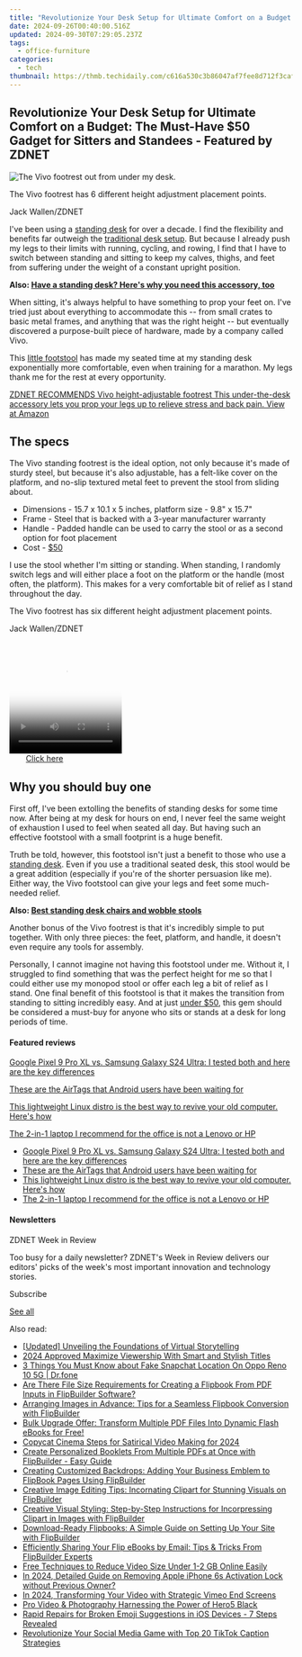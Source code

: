 ```yaml
---
title: "Revolutionize Your Desk Setup for Ultimate Comfort on a Budget: The Must-Have $50 Gadget for Sitters and Standees - Featured by ZDNET"
date: 2024-09-26T00:40:00.516Z
updated: 2024-09-30T07:29:05.237Z
tags:
  - office-furniture
categories:
  - tech
thumbnail: https://thmb.techidaily.com/c616a530c3b86047af7fee8d712f3caf3cb46a3e47132cccfb907573c9519566.jpg
---
```


## Revolutionize Your Desk Setup for Ultimate Comfort on a Budget: The Must-Have $50 Gadget for Sitters and Standees - Featured by ZDNET

![The Vivo footrest out from under my desk.](https://www.zdnet.com/a/img/resize/54cd8ecf84ea4c1860c637d6e35e2d7f65c01ef7/2023/04/25/9af68054-d2db-4f84-9bb9-a81b45f353da/vivo2.jpg?auto=webp&width=1280)

The Vivo footrest has 6 different height adjustment placement points.

Jack Wallen/ZDNET

I've been using a [standing desk](https://www.zdnet.com/home-and-office/smart-office/best-standing-desks/) for over a decade. I find the flexibility and benefits far outweigh the [traditional desk setup](https://www.zdnet.com/home-and-office/smart-office/how-to-choose-the-right-monitor-layout-for-work/). But because I already push my legs to their limits with running, cycling, and rowing, I find that I have to switch between standing and sitting to keep my calves, thighs, and feet from suffering under the weight of a constant upright position.

**Also: [Have a standing desk? Here's why you need this accessory, too](https://www.zdnet.com/home-and-office/smart-office/have-a-standing-desk-heres-why-you-need-this-accessory-too/)**

When sitting, it's always helpful to have something to prop your feet on. I've tried just about everything to accommodate this -- from small crates to basic metal frames, and anything that was the right height -- but eventually discovered a purpose-built piece of hardware, made by a company called Vivo. 

This [little footstool](https://buy.geni.us/Proxy.ashx?TSID=368250&GR%5FURL=https%3A%2F%2Fwww.amazon.com%2Fgp%2Fproduct%2FB0763RMV58%2F%3Ftag%3Dzd-buy-button-20%26ascsubtag%3D%5F%5FCOM%5FCLICK%5FID%5F%5F%7C6efef426-cdaf-412d-bf55-33f091c9bd73%7Cdtp&dtb=1) has made my seated time at my standing desk exponentially more comfortable, even when training for a marathon. My legs thank me for the rest at every opportunity.

[ZDNET RECOMMENDS Vivo height-adjustable footrest This under-the-desk accessory lets you prop your legs up to relieve stress and back pain. View at Amazon](https://buy.geni.us/Proxy.ashx?TSID=368250&GR%5FURL=https%3A%2F%2Fwww.amazon.com%2Fgp%2Fproduct%2FB0763RMV58%2F%3Ftag%3Dzd-buy-button-20%26ascsubtag%3D%5F%5FCOM%5FCLICK%5FID%5F%5F%7C6efef426-cdaf-412d-bf55-33f091c9bd73%7Cdtp&dtb=1)

## The specs

The Vivo standing footrest is the ideal option, not only because it's made of sturdy steel, but because it's also adjustable, has a felt-like cover on the platform, and no-slip textured metal feet to prevent the stool from sliding about.

* Dimensions - 15.7 x 10.1 x 5 inches, platform size - 9.8" x 15.7"
* Frame - Steel that is backed with a 3-year manufacturer warranty
* Handle - Padded handle can be used to carry the stool or as a second option for foot placement
* Cost - [$50](https://buy.geni.us/Proxy.ashx?TSID=368250&GR%5FURL=https%3A%2F%2Fwww.amazon.com%2Fgp%2Fproduct%2FB0763RMV58%2F%3Ftag%3Dzd-buy-button-20%26ascsubtag%3D%5F%5FCOM%5FCLICK%5FID%5F%5F%7C6efef426-cdaf-412d-bf55-33f091c9bd73%7Cdtp&dtb=1)

I use the stool whether I'm sitting or standing. When standing, I randomly switch legs and will either place a foot on the platform or the handle (most often, the platform). This makes for a very comfortable bit of relief as I stand throughout the day. 

The Vivo footrest has six different height adjustment placement points.

Jack Wallen/ZDNET

<!-- affiliate ads begin -->
<span id="1374820">
					<video width="200" height="200" style="cursor:pointer"
           poster="//a.impactradius-go.com/display-clicktoplayimage/1374820.png"
           onclick="if(!this.playClicked){this.play();this.setAttribute('controls',true);this.playClicked=true;}">
	   <source src="//a.impactradius-go.com/display-ad/15852-1374820">
	   <img src="//a.impactradius-go.com/display-clicktoplayimage/1374820.png" style="border: none; height: 100%; width: 100%; object-fit: contain">
	</video>
	<div style="width:125px;text-align:center"><a href="javascript:window.open(decodeURIComponent('https%3A%2F%2Fthefitville.pxf.io%2Fc%2F5597632%2F1374820%2F15852'), '_blank');void(0);">Click here</a></div>
</span>
<img height="0" width="0" src="https://imp.pxf.io/i/5597632/1374820/15852" style="position:absolute;visibility:hidden;" border="0" />
<!-- affiliate ads end -->

## Why you should buy one

First off, I've been extolling the benefits of standing desks for some time now. After being at my desk for hours on end, I never feel the same weight of exhaustion I used to feel when seated all day. But having such an effective footstool with a small footprint is a huge benefit. 

Truth be told, however, this footstool isn't just a benefit to those who use a [standing desk](https://buy.geni.us/Proxy.ashx?TSID=368250&GR%5FURL=https%3A%2F%2Fwww.amazon.com%2Fgp%2Fproduct%2FB0763RMV58%2F%3Ftag%3Dzd-buy-button-20%26ascsubtag%3D%5F%5FCOM%5FCLICK%5FID%5F%5F%7C6efef426-cdaf-412d-bf55-33f091c9bd73%7Cdtp&dtb=1). Even if you use a traditional seated desk, this stool would be a great addition (especially if you're of the shorter persuasion like me). Either way, the Vivo footstool can give your legs and feet some much-needed relief.

**Also: [Best standing desk chairs and wobble stools](https://www.zdnet.com/home-and-office/smart-office/best-standing-desk-chair/)**

Another bonus of the Vivo footrest is that it's incredibly simple to put together. With only three pieces: the feet, platform, and handle, it doesn't even require any tools for assembly.

Personally, I cannot imagine not having this footstool under me. Without it, I struggled to find something that was the perfect height for me so that I could either use my monopod stool or offer each leg a bit of relief as I stand. One final benefit of this footstool is that it makes the transition from standing to sitting incredibly easy. And at just [under $50](https://buy.geni.us/Proxy.ashx?TSID=368250&GR%5FURL=https%3A%2F%2Fwww.amazon.com%2Fgp%2Fproduct%2FB0763RMV58%2F%3Ftag%3Dzd-buy-button-20%26ascsubtag%3D%5F%5FCOM%5FCLICK%5FID%5F%5F%7C6efef426-cdaf-412d-bf55-33f091c9bd73%7Cdtp&dtb=1), this gem should be considered a must-buy for anyone who sits or stands at a desk for long periods of time.

#### Featured reviews

[Google Pixel 9 Pro XL vs. Samsung Galaxy S24 Ultra: I tested both and here are the key differences](https://www.zdnet.com/article/google-pixel-9-pro-xl-vs-samsung-galaxy-s24-ultra/ "Google Pixel 9 Pro XL vs. Samsung Galaxy S24 Ultra: I tested both and here are the key differences")

[These are the AirTags that Android users have been waiting for](https://www.zdnet.com/article/these-are-the-airtags-that-android-users-have-been-waiting-for/ "These are the AirTags that Android users have been waiting for")

[This lightweight Linux distro is the best way to revive your old computer. Here's how](https://www.zdnet.com/article/this-lightweight-linux-distro-is-the-best-way-to-revive-your-old-computer-heres-how/ "This lightweight Linux distro is the best way to revive your old computer. Here's how")

[The 2-in-1 laptop I recommend for the office is not a Lenovo or HP](https://www.zdnet.com/article/one-of-the-most-versatile-2-in-1-laptops-ive-tested-is-not-a-lenovo-or-hp/ "The 2-in-1 laptop I recommend for the office is not a Lenovo or HP")

* [Google Pixel 9 Pro XL vs. Samsung Galaxy S24 Ultra: I tested both and here are the key differences](https://www.zdnet.com/article/google-pixel-9-pro-xl-vs-samsung-galaxy-s24-ultra/ "Google Pixel 9 Pro XL vs. Samsung Galaxy S24 Ultra: I tested both and here are the key differences")
* [These are the AirTags that Android users have been waiting for](https://www.zdnet.com/article/these-are-the-airtags-that-android-users-have-been-waiting-for/ "These are the AirTags that Android users have been waiting for")
* [This lightweight Linux distro is the best way to revive your old computer. Here's how](https://www.zdnet.com/article/this-lightweight-linux-distro-is-the-best-way-to-revive-your-old-computer-heres-how/ "This lightweight Linux distro is the best way to revive your old computer. Here's how")
* [The 2-in-1 laptop I recommend for the office is not a Lenovo or HP](https://www.zdnet.com/article/one-of-the-most-versatile-2-in-1-laptops-ive-tested-is-not-a-lenovo-or-hp/ "The 2-in-1 laptop I recommend for the office is not a Lenovo or HP")

#### Newsletters

ZDNET Week in Review

Too busy for a daily newsletter? ZDNET's Week in Review delivers our editors' picks of the week's most important innovation and technology stories.

 Subscribe

[See all](https://www.zdnet.com/newsletters/)

<ins class="adsbygoogle"
     style="display:block"
     data-ad-format="autorelaxed"
     data-ad-client="ca-pub-7571918770474297"
     data-ad-slot="1223367746"></ins>

<ins class="adsbygoogle"
     style="display:block"
     data-ad-client="ca-pub-7571918770474297"
     data-ad-slot="8358498916"
     data-ad-format="auto"
     data-full-width-responsive="true"></ins>

<span class="atpl-alsoreadstyle">Also read:</span>
<div><ul>
<li><a href="https://some-approaches.techidaily.com/updated-unveiling-the-foundations-of-virtual-storytelling/"><u>[Updated] Unveiling the Foundations of Virtual Storytelling</u></a></li>
<li><a href="https://fox-info.techidaily.com/2024-approved-maximize-viewership-with-smart-and-stylish-titles/"><u>2024 Approved Maximize Viewership With Smart and Stylish Titles</u></a></li>
<li><a href="https://location-social.techidaily.com/3-things-you-must-know-about-fake-snapchat-location-on-oppo-reno-10-5g-drfone-by-drfone-virtual-android/"><u>3 Things You Must Know about Fake Snapchat Location On Oppo Reno 10 5G | Dr.fone</u></a></li>
<li><a href="https://win-net.techidaily.com/are-there-file-size-requirements-for-creating-a-flipbook-from-pdf-inputs-in-flipbuilder-software/"><u>Are There File Size Requirements for Creating a Flipbook From PDF Inputs in FlipBuilder Software?</u></a></li>
<li><a href="https://win-net.techidaily.com/arranging-images-in-advance-tips-for-a-seamless-flipbook-conversion-with-flipbuilder/"><u>Arranging Images in Advance: Tips for a Seamless Flipbook Conversion with FlipBuilder</u></a></li>
<li><a href="https://win-net.techidaily.com/bulk-upgrade-offer-transform-multiple-pdf-files-into-dynamic-flash-ebooks-for-free/"><u>Bulk Upgrade Offer: Transform Multiple PDF Files Into Dynamic Flash eBooks for Free!</u></a></li>
<li><a href="https://youtube-videos.techidaily.com/copycat-cinema-steps-for-satirical-video-making-for-2024/"><u>Copycat Cinema Steps for Satirical Video Making for 2024</u></a></li>
<li><a href="https://win-net.techidaily.com/create-personalized-booklets-from-multiple-pdfs-at-once-with-flipbuilder-easy-guide/"><u>Create Personalized Booklets From Multiple PDFs at Once with FlipBuilder - Easy Guide</u></a></li>
<li><a href="https://win-net.techidaily.com/creating-customized-backdrops-adding-your-business-emblem-to-flipbook-pages-using-flipbuilder/"><u>Creating Customized Backdrops: Adding Your Business Emblem to FlipBook Pages Using FlipBuilder</u></a></li>
<li><a href="https://win-net.techidaily.com/creative-image-editing-tips-incornating-clipart-for-stunning-visuals-on-flipbuilder/"><u>Creative Image Editing Tips: Incornating Clipart for Stunning Visuals on FlipBuilder</u></a></li>
<li><a href="https://win-net.techidaily.com/creative-visual-styling-step-by-step-instructions-for-incorpressing-clipart-in-images-with-flipbuilder/"><u>Creative Visual Styling: Step-by-Step Instructions for Incorpressing Clipart in Images with FlipBuilder</u></a></li>
<li><a href="https://win-net.techidaily.com/download-ready-flipbooks-a-simple-guide-on-setting-up-your-site-with-flipbuilder/"><u>Download-Ready Flipbooks: A Simple Guide on Setting Up Your Site with FlipBuilder</u></a></li>
<li><a href="https://win-net.techidaily.com/efficiently-sharing-your-flip-ebooks-by-email-tips-and-tricks-from-flipbuilder-experts/"><u>Efficiently Sharing Your Flip eBooks by Email: Tips & Tricks From FlipBuilder Experts</u></a></li>
<li><a href="https://blog-min.techidaily.com/free-techniques-to-reduce-video-size-under-1-2-gb-online-easily/"><u>Free Techniques to Reduce Video Size Under 1-2 GB Online Easily</u></a></li>
<li><a href="https://apple-account.techidaily.com/in-2024-detailed-guide-on-removing-apple-iphone-6s-activation-lock-without-previous-owner-by-drfone-ios/"><u>In 2024, Detailed Guide on Removing Apple iPhone 6s Activation Lock without Previous Owner?</u></a></li>
<li><a href="https://vimeo-videos.techidaily.com/in-2024-transforming-your-video-with-strategic-vimeo-end-screens/"><u>In 2024, Transforming Your Video with Strategic Vimeo End Screens</u></a></li>
<li><a href="https://fox-access.techidaily.com/pro-video-and-photography-harnessing-the-power-of-hero5-black/"><u>Pro Video & Photography Harnessing the Power of Hero5 Black</u></a></li>
<li><a href="https://fox-that.techidaily.com/rapid-repairs-for-broken-emoji-suggestions-in-ios-devices-7-steps-revealed/"><u>Rapid Repairs for Broken Emoji Suggestions in iOS Devices - 7 Steps Revealed</u></a></li>
<li><a href="https://tiktok-video-recordings.techidaily.com/revolutionize-your-social-media-game-with-top-20-tiktok-caption-strategies/"><u>Revolutionize Your Social Media Game with Top 20 TikTok Caption Strategies</u></a></li>
</ul></div>

